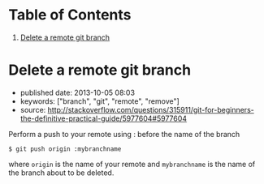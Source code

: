 
# Table of Contents

1.  [Delete a remote git branch](#delete-a-remote-git-branch)


<a id="delete-a-remote-git-branch"></a>

# Delete a remote git branch

-   published date: 2013-10-05 08:03
-   keywords: ["branch", "git", "remote", "remove"]
-   source: <http://stackoverflow.com/questions/315911/git-for-beginners-the-definitive-practical-guide/5977604#5977604>

Perform a push to your remote using : before the name of the branch

    $ git push origin :mybranchname

where `origin` is the name of your remote and `mybranchname` is the name of the branch about to be deleted.

